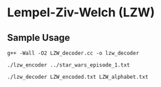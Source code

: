 Lempel-Ziv-Welch (LZW)
===============

Sample Usage
----------
`g++ -Wall -O2 LZW_decoder.cc -o lzw_decoder`

`./lzw_encoder ../star_wars_episode_1.txt`

`./lzw_decoder LZW_encoded.txt LZW_alphabet.txt`

